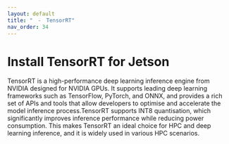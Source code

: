```yaml
---
layout: default
title: "　-　TensorRT"
nav_order: 34
---
```


# Install TensorRT for Jetson
TensorRT is a high-performance deep learning inference engine from NVIDIA designed for NVIDIA GPUs. It supports leading deep learning frameworks such as TensorFlow, PyTorch, and ONNX, and provides a rich set of APIs and tools that allow developers to optimise and accelerate the model inference process.TensorRT supports INT8 quantisation, which significantly improves inference performance while reducing power consumption. This makes TensorRT an ideal choice for HPC and deep learning inference, and it is widely used in various HPC scenarios.
